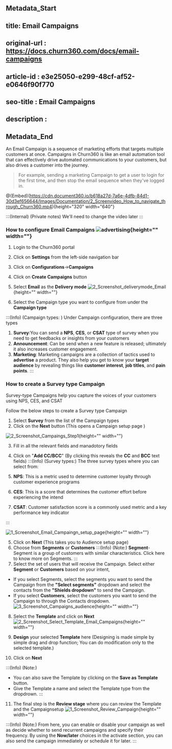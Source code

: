## Metadata_Start
## title: Email Campaigns
## original-url : https://docs.churn360.com/docs/email-campaigns
## article-id : e3e25050-e299-48cf-af52-e0646f90f770
## seo-title : Email Campaigns 
## description : 
## Metadata_End
An Email Campaign is a sequence of marketing efforts that targets multiple customers at once. Campaigns in Churn360 is like an email automation tool that can effectively drive automated communications to your customers, but also drives a customer into the journey.


> For example, sending a marketing Campaign to get a user to login for the first time, and then stop the email sequence when they've logged in.


@(Embed)(https://cdn.document360.io/b618a27d-7a6e-4dfb-84d1-30d3ef656644/Images/Documentation/2_Screenvideo_How_to_navigate_through_Churn360.mp4){height="320" width="640"}
 
:::(Internal) (Private notes)
We'll need to change the video later 
:::


### How to configure Email Campaigns ![advertising](https://cdn.document360.io/b618a27d-7a6e-4dfb-84d1-30d3ef656644/Images/Documentation/advertising.png){height="" width=""}


1. Login to the Churn360 portal 
2. Click on **Settings** from the left-side navigation bar 
3. Click on **Configurations**→**Campaigns**
4. Click on **Create Campaigns** button 
5. Select **Email** as the **Delivery mode** 
![2_Screenshot_deliverymode_Email](https://cdn.document360.io/b618a27d-7a6e-4dfb-84d1-30d3ef656644/Images/Documentation/2_Screenshot_deliverymode_Email.png){height="" width=""}

6. Select the Campaign type you want to configure from under the **Campaign type** 

:::(Info) (Campaign types: )
Under Campaign configuration, there are three types 
1. **Survey**:You can send a **NPS**, **CES**, or **CSAT** type of survey when you need to get feedbacks or insights from your customers
2. **Announcement**: Can be send when a new feature is released; ultimately it also increases customer engagement.
3. **Marketing**: Marketing campaigns are a collection of tactics used to **advertise** a product. They also help you get to know your **target audience** by revealing things like **customer  interest**, **job titles**, and **pain points**.
:::
### How to create a Survey type Campaign

Survey-type Campaigns help you capture the voices of your customers using NPS, CES, and CSAT 

Follow the below steps to create a Survey type Campaign

1. Select **Survey** from the list of the Campaign types
2. Click on the **Next** button (This opens a Campaign setup page )

![2_Screenshot_Campaings_Step1](https://cdn.document360.io/b618a27d-7a6e-4dfb-84d1-30d3ef656644/Images/Documentation/2_Screenshot_Campaings_Step1.png){height="" width=""}


3. Fill in all the  relevant fields and manadotory fields
4. Click on "**Add CC/BCC**" (By clicking this reveals the **CC** and **BCC** text fields) 
:::(Info) (Survey types:)
The three survey types where you can select from:

1. **NPS**: This is a metric used to determine customer loyalty through customer experience programs
2. **CES**: This is a score that determines the customer effort before experiencing the intend 
3. **CSAT**: Customer satisfaction score is a commonly used metric and a key performance key indicator 

:::

![1_Screenshot_Email_Campaingn_setup_page](https://cdn.document360.io/b618a27d-7a6e-4dfb-84d1-30d3ef656644/Images/Documentation/1_Screenshot_Email_Campaingn_setup_page.png){height="" width=""}

5. Click on **Next** (This takes you to Audience setup page)
6. Choose from **Segments** or **Customers** 
:::(Info) (Note:)
**Segment**- Segment is a group of customers with similar characteristics. Click here to know more on Segments.
:::
7. Select the set of users that will receive the Campaign. Select either **Segment** or **Customers** based on your intent,
* If you select Segments, select the segments you want to send the Campaign from the **"Select segments"** dropdown and select the contacts from the **"Shields dropdown"** to send the Campaign.
* If you select **Customers**, select the customers you want to send the Campaign to through the Contacts dropdown.
![3_Screenshot_Campaigns_audience](https://cdn.document360.io/b618a27d-7a6e-4dfb-84d1-30d3ef656644/Images/Documentation/3_Screenshot_Campaigns_audience.png){height="" width=""}
8. Select the **Template** and click on **Next** 
![2_Screenshot_Select_Template_Email_Campaigns](https://cdn.document360.io/b618a27d-7a6e-4dfb-84d1-30d3ef656644/Images/Documentation/2_Screenshot_Select_Template_Email_Campaigns.png){height="" width=""}

9. **Design** your selected **Template** here (Designing is made simple by simple drag and drop function; You can do modification only to the selected template.)


10. Click on **Next** 

:::(Info) (Note:)
* You can also save the Template  by clicking on the **Save as Template** button. 
* Give the Template  a name and select the Template  type from the dropdrown.
:::
11. The final step is the **Review stage** where you can review the Template  and the Campaignsetup 
![1_Screenshot_Review_Campaign](https://cdn.document360.io/b618a27d-7a6e-4dfb-84d1-30d3ef656644/Images/Documentation/1_Screenshot_Review_Campaign.png){height="" width=""}

:::(Info) (Note:)
From here, you can enable or disable your campaign as well as decide whether to send recurrent campaigns and specify their frequency. By using the **Now/later** choices in the activate section, you can also send the campaign immediately or schedule it for later.
:::


